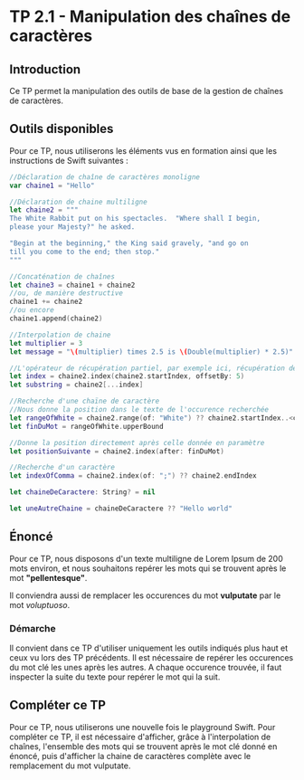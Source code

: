 # TP 2.1 - Manipulation des chaînes de caractères

## Introduction

Ce TP permet la manipulation des outils de base de la gestion de chaînes de caractères.

## Outils disponibles

Pour ce TP, nous utiliserons les éléments vus en formation ainsi que les instructions de Swift suivantes :

```swift
//Déclaration de chaîne de caractères monoligne
var chaine1 = "Hello"

//Déclaration de chaine multiligne
let chaine2 = """
The White Rabbit put on his spectacles.  "Where shall I begin,
please your Majesty?" he asked.

"Begin at the beginning," the King said gravely, "and go on
till you come to the end; then stop."
"""

//Concaténation de chaînes
let chaine3 = chaine1 + chaine2
//ou, de manière destructive
chaine1 += chaine2
//ou encore 
chaine1.append(chaine2)

//Interpolation de chaine
let multiplier = 3
let message = "\(multiplier) times 2.5 is \(Double(multiplier) * 2.5)"

//L'opérateur de récupération partiel, par exemple ici, récupération des 6 premiers caractères
let index = chaine2.index(chaine2.startIndex, offsetBy: 5)
let substring = chaine2[...index]

//Recherche d'une chaïne de caractère
//Nous donne la position dans le texte de l'occurence recherchée
let rangeOfWhite = chaine2.range(of: "White") ?? chaine2.startIndex..<chaine2.endIndex
let finDuMot = rangeOfWhite.upperBound

//Donne la position directement après celle donnée en paramètre
let positionSuivante = chaine2.index(after: finDuMot)

//Recherche d'un caractère
let indexOfComma = chaine2.index(of: ";") ?? chaine2.endIndex

let chaineDeCaractere: String? = nil

let uneAutreChaine = chaineDeCaractere ?? "Hello world"
```

## Énoncé

Pour ce TP, nous disposons d'un texte multiligne de Lorem Ipsum de 200 mots environ, et nous souhaitons repérer les mots qui se trouvent après le mot **"pellentesque"**.

Il conviendra aussi de remplacer les occurences du mot **vulputate** par le mot *voluptuoso*.

### Démarche

Il convient dans ce TP d'utiliser uniquement les outils indiqués plus haut et ceux vu lors des TP précédents. Il est nécessaire de repérer les occurences du mot clé les unes après les autres. A chaque occurence trouvée, il faut inspecter la suite du texte pour repérer le mot qui la suit.

## Compléter ce TP

Pour ce TP, nous utiliserons une nouvelle fois le playground Swift. Pour compléter ce TP, il est nécessaire d'afficher, grâce à l'interpolation de chaînes, l'ensemble des mots qui se trouvent après le mot clé donné en énoncé, puis d'afficher la chaine de caractères complète avec le remplacement du mot vulputate.